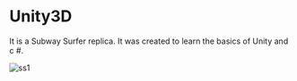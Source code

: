 # Unity3D

It is a Subway Surfer replica. It was created to learn the basics of Unity and c #.

![ss1](https://im4.ezgif.com/tmp/ezgif-4-93779ae070c0.gif)